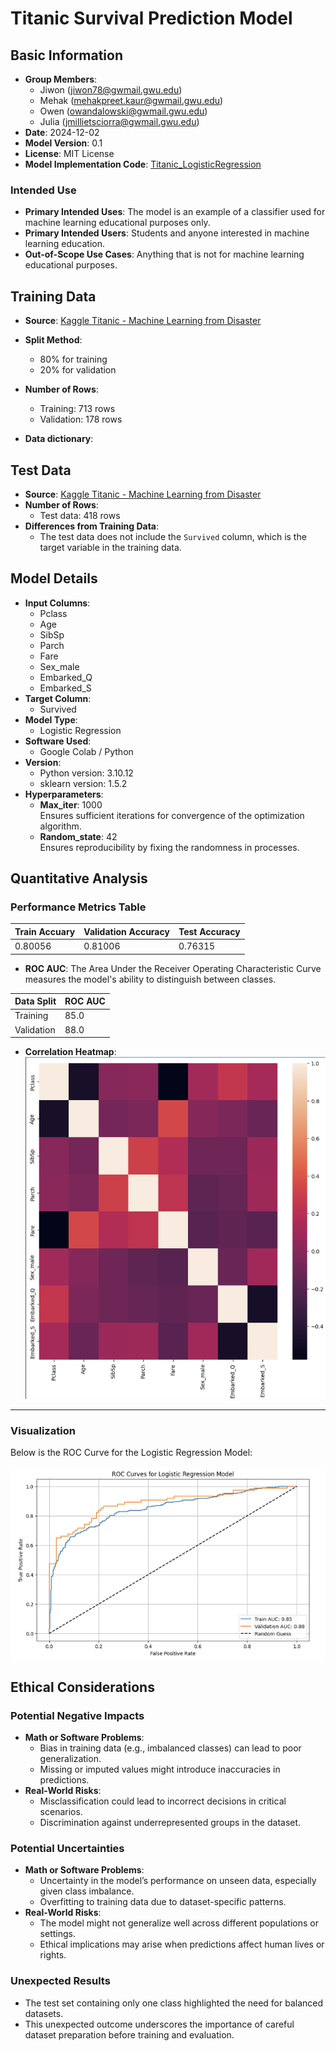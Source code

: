 # Titanic Survival Prediction Model

## Basic Information
- **Group Members**: 
  - Jiwon (jiwon78@gwmail.gwu.edu)
  - Mehak (mehakpreet.kaur@gwmail.gwu.edu)
  - Owen (owandalowski@gwmail.gwu.edu)
  - Julia (jmillietsciorra@gwmail.gwu.edu)
- **Date**: 2024-12-02
- **Model Version**: 0.1
- **License**: MIT License
- **Model Implementation Code**: [Titanic_LogisticRegression](https://github.com/jiwonyun780/titanic-machine-learning-disaster/blob/main/Titanic_Project.ipynb)

### Intended Use
- **Primary Intended Uses**: The model is an example of a classifier used for machine learning educational purposes only.
- **Primary Intended Users**: Students and anyone interested in machine learning education. 
- **Out-of-Scope Use Cases**: Anything that is not for machine learning educational purposes.


## Training Data
- **Source**: [Kaggle Titanic - Machine Learning from Disaster](https://www.kaggle.com/c/titanic/data)
- **Split Method**:
  - 80% for training
  - 20% for validation
- **Number of Rows**:
  - Training: 713 rows
  - Validation: 178 rows

- **Data dictionary**:


## Test Data
- **Source**: [Kaggle Titanic - Machine Learning from Disaster](https://www.kaggle.com/c/titanic/data)
- **Number of Rows**: 
  - Test data: 418 rows
- **Differences from Training Data**:
  - The test data does not include the `Survived` column, which is the target variable in the training data.

## Model Details
- **Input Columns**: 
  - Pclass
  - Age
  - SibSp
  - Parch
  - Fare
  - Sex_male
  - Embarked_Q
  - Embarked_S
- **Target Column**: 
  - Survived
- **Model Type**: 
  - Logistic Regression
- **Software Used**: 
  - Google Colab / Python
- **Version**: 
  - Python version: 3.10.12
  - sklearn version: 1.5.2
- **Hyperparameters**: 
  - **Max_iter**: 1000  
    Ensures sufficient iterations for convergence of the optimization algorithm.
  - **Random_state**: 42  
    Ensures reproducibility by fixing the randomness in processes.

## Quantitative Analysis


### **Performance Metrics Table**

| Train Accuary  | Validation Accuracy | Test Accuracy  |
|--------------|--------------|----------|
|    0.80056 | 0.81006      | 0.76315     |

- **ROC AUC**: The Area Under the Receiver Operating Characteristic Curve measures the model's ability to distinguish between classes.
  
| Data Split   | ROC AUC  | 
|--------------|----------|
| Training     | 85.0     |
| Validation   | 88.0     |

- **Correlation Heatmap**:
![Correlation Heatmap](Correlation_Heatmap.png)
---

### **Visualization**
Below is the ROC Curve for the Logistic Regression Model:

![ROC Curve](ROC_curve.png)



## Ethical Considerations

### Potential Negative Impacts
- **Math or Software Problems**:
  - Bias in training data (e.g., imbalanced classes) can lead to poor generalization.
  - Missing or imputed values might introduce inaccuracies in predictions.
- **Real-World Risks**:
  - Misclassification could lead to incorrect decisions in critical scenarios.
  - Discrimination against underrepresented groups in the dataset.

### Potential Uncertainties
- **Math or Software Problems**:
  - Uncertainty in the model’s performance on unseen data, especially given class imbalance.
  - Overfitting to training data due to dataset-specific patterns.
- **Real-World Risks**:
  - The model might not generalize well across different populations or settings.
  - Ethical implications may arise when predictions affect human lives or rights.

### Unexpected Results
- The test set containing only one class highlighted the need for balanced datasets.
- This unexpected outcome underscores the importance of careful dataset preparation before training and evaluation.


